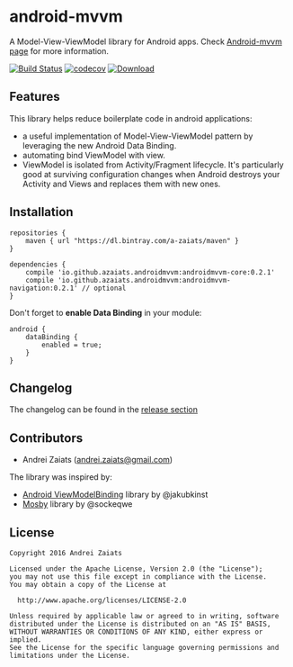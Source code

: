 # android-mvvm
A Model-View-ViewModel library for Android apps.
Check [Android-mvvm page](http://a-zaiats.github.io/android-mvvm/) for more information.

[![Build Status](https://travis-ci.org/A-Zaiats/android-mvvm.svg?branch=master)](https://travis-ci.org/A-Zaiats/android-mvvm)
[![codecov](https://codecov.io/gh/A-Zaiats/android-mvvm/coverage.svg?branch=master)](https://codecov.io/gh/A-Zaiats/android-mvvm)
[ ![Download](https://api.bintray.com/packages/a-zaiats/maven/io.github.azaiats.androidmvvm/images/download.svg) ](https://bintray.com/a-zaiats/maven/io.github.azaiats.androidmvvm/_latestVersion)

## Features
This library helps reduce boilerplate code in android applications:
- a useful implementation of Model-View-ViewModel pattern by leveraging the new Android Data Binding.
- automating bind ViewModel with view.
- ViewModel is isolated from Activity/Fragment lifecycle. It's particularly good at surviving configuration changes when Android destroys your Activity and Views and replaces them with new ones.

## Installation

    repositories {
        maven { url "https://dl.bintray.com/a-zaiats/maven" }
    }

    dependencies {
        compile 'io.github.azaiats.androidmvvm:androidmvvm-core:0.2.1'
        compile 'io.github.azaiats.androidmvvm:androidmvvm-navigation:0.2.1' // optional
    }

Don't forget to **enable Data Binding** in your module:

    android {
        dataBinding {
            enabled = true;
        }
    }


## Changelog
The changelog can be found in the [release section](https://github.com/A-Zaiats/android-mvvm/releases)

## Contributors
- Andrei Zaiats (andrei.zaiats@gmail.com)

The library was inspired by:
- [Android ViewModelBinding](https://github.com/jakubkinst/Android-ViewModelBinding) library by @jakubkinst
- [Mosby](https://github.com/sockeqwe/mosby) library by @sockeqwe

## License
    Copyright 2016 Andrei Zaiats

    Licensed under the Apache License, Version 2.0 (the "License");
    you may not use this file except in compliance with the License.
    You may obtain a copy of the License at

      http://www.apache.org/licenses/LICENSE-2.0

    Unless required by applicable law or agreed to in writing, software
    distributed under the License is distributed on an "AS IS" BASIS,
    WITHOUT WARRANTIES OR CONDITIONS OF ANY KIND, either express or implied.
    See the License for the specific language governing permissions and
    limitations under the License.
